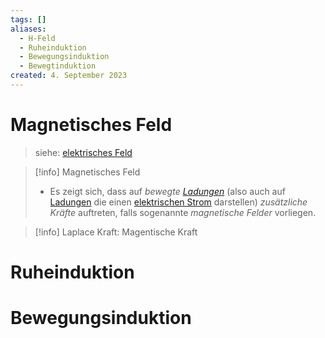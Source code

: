 ```yaml
---
tags: []
aliases:
  - H-Feld
  - Ruheinduktion
  - Bewegungsinduktion
  - Bewegtinduktion
created: 4. September 2023
---
```


# Magnetisches Feld

> siehe: [elektrisches Feld](elektrisches%20Feld.md) 

> [!info] Magnetisches Feld
> - Es zeigt sich, dass auf *bewegte [Ladungen](elektrische%20Ladung.md)* (also auch auf [Ladungen](elektrische%20Ladung.md) die einen [elektrischen Strom](elektrischer%20Strom.md) darstellen) *zusätzliche Kräfte* auftreten, falls sogenannte *magnetische Felder* vorliegen.

> [!info] Laplace Kraft: Magentische Kraft
> 

# Ruheinduktion

# Bewegungsinduktion